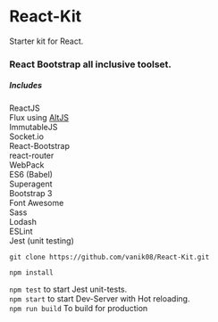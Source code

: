 # React-Kit
Starter kit for React.

### React Bootstrap all inclusive toolset.
##### Includes <br /> 
ReactJS <br /> 
Flux using [AltJS](http://alt.js.org) <br /> 
ImmutableJS <br />
Socket.io <br />
React-Bootstrap <br /> 
react-router <br /> 
WebPack <br /> 
ES6 (Babel) <br /> 
Superagent <br />
Bootstrap 3 <br /> 
Font Awesome <br />
Sass <br /> 
Lodash <br />
ESLint <br />
Jest (unit testing)

`git clone https://github.com/vanik08/React-Kit.git` <br />

`npm install` <br />

`npm test` to start Jest unit-tests. <br />
`npm start` to start Dev-Server with Hot reloading. <br />
`npm run build` To build for production <br />





